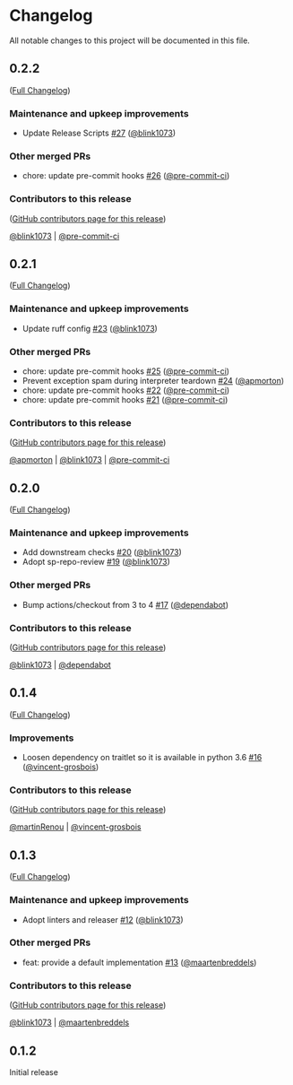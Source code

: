 # Changelog

All notable changes to this project will be documented in this file.

<!-- <START NEW CHANGELOG ENTRY> -->

## 0.2.2

([Full Changelog](https://github.com/ipython/comm/compare/v0.2.1...76149e7ee0f331772c964ae86cdb8bafebe6dfa2))

### Maintenance and upkeep improvements

- Update Release Scripts [#27](https://github.com/ipython/comm/pull/27) ([@blink1073](https://github.com/blink1073))

### Other merged PRs

- chore: update pre-commit hooks [#26](https://github.com/ipython/comm/pull/26) ([@pre-commit-ci](https://github.com/pre-commit-ci))

### Contributors to this release

([GitHub contributors page for this release](https://github.com/ipython/comm/graphs/contributors?from=2024-01-02&to=2024-03-12&type=c))

[@blink1073](https://github.com/search?q=repo%3Aipython%2Fcomm+involves%3Ablink1073+updated%3A2024-01-02..2024-03-12&type=Issues) | [@pre-commit-ci](https://github.com/search?q=repo%3Aipython%2Fcomm+involves%3Apre-commit-ci+updated%3A2024-01-02..2024-03-12&type=Issues)

<!-- <END NEW CHANGELOG ENTRY> -->

## 0.2.1

([Full Changelog](https://github.com/ipython/comm/compare/v0.2.0...46e07dc298d19c1b7ade765d0a435f794e69a020))

### Maintenance and upkeep improvements

- Update ruff config [#23](https://github.com/ipython/comm/pull/23) ([@blink1073](https://github.com/blink1073))

### Other merged PRs

- chore: update pre-commit hooks [#25](https://github.com/ipython/comm/pull/25) ([@pre-commit-ci](https://github.com/pre-commit-ci))
- Prevent exception spam during interpreter teardown [#24](https://github.com/ipython/comm/pull/24) ([@apmorton](https://github.com/apmorton))
- chore: update pre-commit hooks [#22](https://github.com/ipython/comm/pull/22) ([@pre-commit-ci](https://github.com/pre-commit-ci))
- chore: update pre-commit hooks [#21](https://github.com/ipython/comm/pull/21) ([@pre-commit-ci](https://github.com/pre-commit-ci))

### Contributors to this release

([GitHub contributors page for this release](https://github.com/ipython/comm/graphs/contributors?from=2023-11-06&to=2024-01-02&type=c))

[@apmorton](https://github.com/search?q=repo%3Aipython%2Fcomm+involves%3Aapmorton+updated%3A2023-11-06..2024-01-02&type=Issues) | [@blink1073](https://github.com/search?q=repo%3Aipython%2Fcomm+involves%3Ablink1073+updated%3A2023-11-06..2024-01-02&type=Issues) | [@pre-commit-ci](https://github.com/search?q=repo%3Aipython%2Fcomm+involves%3Apre-commit-ci+updated%3A2023-11-06..2024-01-02&type=Issues)

## 0.2.0

([Full Changelog](https://github.com/ipython/comm/compare/v0.1.4...5e4ad3166b80feba3f74ad074b7b5f98d7a99439))

### Maintenance and upkeep improvements

- Add downstream checks [#20](https://github.com/ipython/comm/pull/20) ([@blink1073](https://github.com/blink1073))
- Adopt sp-repo-review [#19](https://github.com/ipython/comm/pull/19) ([@blink1073](https://github.com/blink1073))

### Other merged PRs

- Bump actions/checkout from 3 to 4 [#17](https://github.com/ipython/comm/pull/17) ([@dependabot](https://github.com/dependabot))

### Contributors to this release

([GitHub contributors page for this release](https://github.com/ipython/comm/graphs/contributors?from=2023-08-02&to=2023-11-06&type=c))

[@blink1073](https://github.com/search?q=repo%3Aipython%2Fcomm+involves%3Ablink1073+updated%3A2023-08-02..2023-11-06&type=Issues) | [@dependabot](https://github.com/search?q=repo%3Aipython%2Fcomm+involves%3Adependabot+updated%3A2023-08-02..2023-11-06&type=Issues)

## 0.1.4

([Full Changelog](https://github.com/ipython/comm/compare/v0.1.3...136c099e4fb1cc83040661796ad7ea349af04be8))

### Improvements

- Loosen dependency on traitlet so it is available in python 3.6 [#16](https://github.com/ipython/comm/pull/16) ([@vincent-grosbois](https://github.com/vincent-grosbois))

### Contributors to this release

([GitHub contributors page for this release](https://github.com/ipython/comm/graphs/contributors?from=2023-03-22&to=2023-08-02&type=c))

[@martinRenou](https://github.com/search?q=repo%3Aipython%2Fcomm+involves%3AmartinRenou+updated%3A2023-03-22..2023-08-02&type=Issues) | [@vincent-grosbois](https://github.com/search?q=repo%3Aipython%2Fcomm+involves%3Avincent-grosbois+updated%3A2023-03-22..2023-08-02&type=Issues)

## 0.1.3

([Full Changelog](https://github.com/ipython/comm/compare/0.1.2...309b8295ca950a9ca9bdc0daa796215d72a7cb09))

### Maintenance and upkeep improvements

- Adopt linters and releaser [#12](https://github.com/ipython/comm/pull/12) ([@blink1073](https://github.com/blink1073))

### Other merged PRs

- feat: provide a default implementation [#13](https://github.com/ipython/comm/pull/13) ([@maartenbreddels](https://github.com/maartenbreddels))

### Contributors to this release

([GitHub contributors page for this release](https://github.com/ipython/comm/graphs/contributors?from=2022-12-08&to=2023-03-22&type=c))

[@blink1073](https://github.com/search?q=repo%3Aipython%2Fcomm+involves%3Ablink1073+updated%3A2022-12-08..2023-03-22&type=Issues) | [@maartenbreddels](https://github.com/search?q=repo%3Aipython%2Fcomm+involves%3Amaartenbreddels+updated%3A2022-12-08..2023-03-22&type=Issues)

## 0.1.2

Initial release
